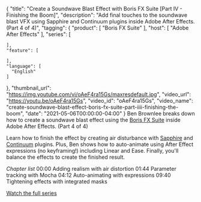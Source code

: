 {
  "title": "Create a Soundwave Blast Effect with Boris FX Suite [Part IV - Finishing the Boom]",
  "description": "Add final touches to the soundwave blast VFX using Sapphire and Continuum plugins inside Adobe After Effects. (Part 4 of 4)",
  "tagging": {
    "product": [
      "Boris FX Suite"
    ],
    "host": [
      "Adobe After Effects"
    ],
    "series": [

    ],
    "feature": [

    ],
    "language": [
      "English"
    ]
  },
  "thumbnail_url": "https://img.youtube.com/vi/oAeF4ra15Gs/maxresdefault.jpg",
  "video_url": "https://youtu.be/oAeF4ra15Gs",
  "video_id": "oAeF4ra15Gs",
  "video_name": "create-soundwave-blast-effect-boris-fx-suite-part-iiii-finishing-the-boom",
  "date": "2021-05-06T00:00:00-04:00"
}
Ben Brownlee breaks down how to create a soundwave blast effect using the [Boris FX Suite](https://borisfx.com/products/bfxsuite/?collection=boris-fx-suite&product=boris-fx-suite "Boris FX Suite") inside Adobe After Effects. (Part 4 of 4)

Learn how to finish the effect by creating air disturbance with [Sapphire](https://borisfx.com/products/sapphire/?collection=sapphire&product=sapphire "Sapphire | Boris FX") and [Continuum](https://borisfx.com/products/continuum/?collection=continuum&product=continuum "Continuum | Boris FX") plugins. Plus, Ben shows how to auto-animate using After Effect expressions (no keyframing!) including Linear and Ease. Finally, you'll balance the effects to create the finished result.  

_Chapter list_
00:00 Adding realism with air distortion
01:44  Parameter tracking with Mocha
04:12 Auto-animating with expressions
09:40 Tightening effects with integrated masks

[Watch the full series](https://borisfx.com/videos/?tags=&search=soundwave "Create a Soundwave Blast Effect with Boris FX Suite")
